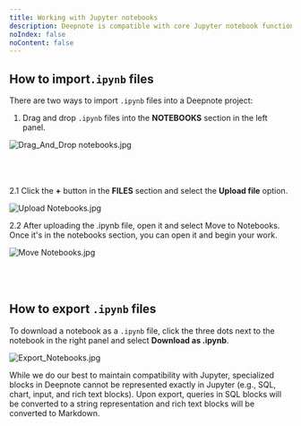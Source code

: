 ```yaml
---
title: Working with Jupyter notebooks
description: Deepnote is compatible with core Jupyter notebook functionalities.
noIndex: false
noContent: false
---
```


## How to import`.ipynb` files

There are two ways to import `.ipynb` files into a Deepnote project:

1. Drag and drop `.ipynb` files into the **NOTEBOOKS** section in the left panel.

![Drag_And_Drop notebooks.jpg](https://media.graphassets.com/Jlgt96IgRLejNtaNvkjA)
<br></br><br></br>

2.1 Click the **+** button in the **FILES** section and select the **Upload file** option.

![Upload Notebooks.jpg](https://media.graphassets.com/D2qW41uThSaTGWASHi8L)

2.2 After uploading the .ipynb file, open it and select Move to Notebooks. Once it's in the notebooks section, you can open it and begin your work.

![Move Notebooks.jpg](https://media.graphassets.com/9iG6ikWrTNqFNw0ZMOzV)
<br></br><br></br>

## How to export `.ipynb` files

To download a notebook as a `.ipynb` file, click the three dots next to the notebook in the right panel and select **Download as .ipynb**.

![Export_Notebooks.jpg](https://media.graphassets.com/hydWm3T3RNOROOzvq969)

<Callout status="info">

While we do our best to maintain compatibility with Jupyter, specialized blocks in Deepnote cannot be represented exactly in Jupyter (e.g., SQL, chart, input, and rich text blocks). Upon export, queries in SQL blocks will be converted to a string representation and rich text blocks will be converted to Markdown.

</Callout>
